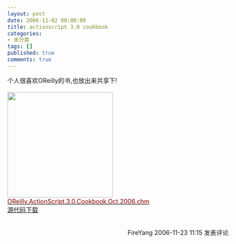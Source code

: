 ```yaml
---
layout: post
date: 2006-11-02 00:00:00
title: actionscript 3.0 cookbook
categories:
- 未分类
tags: []
published: true
comments: true
---
```

<p><p>个人很喜欢OReilly的书,也放出来共享下!<br /><br /><img height="240" alt="" src="http://www.cnblogs.com/images/cnblogs_com/fireyang/17_113615_actionscript_3_cookbook.jpg" width="240" border="0" /><br /><span style="COLOR: maroon"><a href="http://www.cnblogs.com/Files/FireYang/ActionScript_3.rar"><span style="COLOR: maroon">OReilly.ActionScript.3.0.Cookbook.Oct.2006.chm<br /></span></a><a href="http://www.cnblogs.com/Files/FireYang/AS3CBLibrary.zip">源代码下载</a></span></p>
<img src="http://www.cnblogs.com/FireYang/aggbug/569606.html" width="1" height="1" /><br /><br /><div align="right"><a style="text-decoration:none;" href="http://FireYang.cnblogs.com/" target="_blank">FireYang</a> 2006-11-23 11:15 <a href="http://www.cnblogs.com/FireYang/archive/2006/11/23/569606.html#Feedback" target="_blank" style="text-decoration:none;">发表评论</a></div></p>
